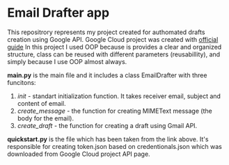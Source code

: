 # Email Drafter app

This repositrory represents my project created for authomated drafts creation using Google API.
Google Cloud project was created with [official guide]((https://developers.google.com/docs/api/quickstart/python))
In this project I used OOP because is provides a clear and organized structure, class can be reused with different parameters (reusabillity), and simply because I use OOP almost always.

__main.py__ is the main file and it includes a class EmailDrafter with three funcitons:
1. _init_ - standart initialization function. It takes receiver email, subject and content of email.
2. _create_message_ - the function for creating MIMEText message (the body for the email).
3. _create_draft_ - the function for creating a draft using Gmail API.

__quickstart.py__ is the file which has been taken from the link above.
It's responsible for creating token.json based on credentionals.json which was downloaded from Google Cloud project API page.
